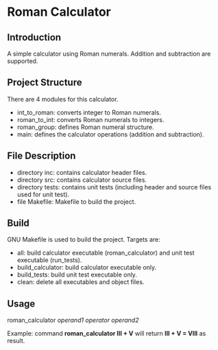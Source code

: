 # Roman Calculator

## Introduction
A simple calculator using Roman numerals. Addition and subtraction are supported.

## Project Structure
There are 4 modules for this calculator.
- int_to_roman: converts integer to Roman numerals.
- roman_to_int: converts Roman numerals to integers.
- roman_group: defines Roman numeral structure.
- main: defines the calculator operations (addition and subtraction).

## File Description
- directory inc: contains calculator header files.
- directory src: contains calculator source files.
- directory tests: contains unit tests (including header and source files used for unit test).
- file Makefile: Makefile to build the project.

## Build
GNU Makefile is used to build the project. Targets are:
- all: build calculator executable (roman_calculator) and unit test executable (run_tests).
- build_calculator: build calculator executable only.
- build_tests: build unit test executable only.
- clean: delete all executables and object files.

## Usage
roman_calculator *operand1 operator operand2*

Example: command **roman_calculator III + V** will return **III + V = VIII** as result.
